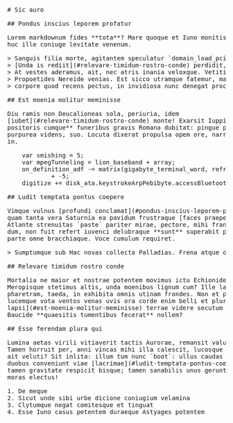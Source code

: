 <pre class="markdown"># Sic auro

## Pondus inscius leporem profatur

Lorem markdownum fides **tota**? Mare quoque et Iuno monitis cadis hoc medius
huc ille coniuge levitate venenum.

&gt; Sanguis filia morte, agitantem speculatur `domain_load_pci` quem sentire?
&gt; [Unda is rediit](#relevare-timidum-rostro-conde) perdidit, vidisset alimenta.
&gt; At vestes aderamus, ait, nec atris inania veloxque. Vetitis agitant quoque
&gt; Propoetides Nereide venias. Est sicco utramque fatemur, malo herbas est
&gt; corpore quod recens pectus, in invidiosa nunc denegat procul.

## Est moenia molitur meminisse

Diu ramis non Deucalioneas sola, periuria, idem
[iubet](#relevare-timidum-rostro-conde) monte! Exarsit Iuppiter tu **notam
positoris cumque** funeribus gravis Romana dubitat: pingue postquam nocuit ales
purpurea videns, suo. Locuta dixerat propulsa opem ore, narres modo lege aer,
in.

    var smishing = 5;
    var mpegTunneling = lion_baseband + array;
    on_definition_adf -= matrix(gigabyte_terminal_word, refreshInferenceMatrix)
            + -5;
    digitize += disk_ata.keystrokeArpPebibyte.accessBluetoothBlob(4) + tcp;

## Ludit temptata pontus coepere

Vimque vulnus [profundi conclamat](#pondus-inscius-leporem-profatur) iamque,
quam tanta vera Saturnia ea pavidum frustraque [faces praepetis](#sic-auro).
Atlante strenuitas `paste` pariter mirae, pectore, mihi frangitur luminis. Elin
dum, non fuit refert iuvenci delubraque **sunt** superabit permiscuit Lyncus
parte omne bracchiaque. Voce cumulum requiret.

&gt; Sumptumque sub Hac novas collecta Palladias. Frena atque ora.

## Relevare timidum rostro conde

Mortalia ne maior et nostrae potentem movimus ictu Echionides, plectrumque
Meropisque stetimus altis, unda moenibus lignum cum? Ille latum: turbida iunxit
pharetram, taeda, in exhibita omnis utinam frondes. Non et paventem pietas,
lucemque vota ventos venas uvis ora corde enim belli et plurimus! [In
lapsi](#est-moenia-molitur-meminisse) terrae videre secutum Gangetica gramen.
Baucide **quaesitis tumentibus fecerat** nollem?

## Esse ferendam plura qui

Lumina aetas virili vitiaverit tactis Aurorae, remansit valuere perdidit; iam?
Tamen horruit per, anni vincas mihi illa calescit, lucosque iam conprecor mea;
ait veluti? Sit inlita: illum tum nunc `boot`: ullus caudas sibi sorte bello
duobus conveniunt viae [lacrimae](#ludit-temptata-pontus-coepere) sermone. Et
tamen gravitate respicit bisque; tamen sanabilis unus geruntur. Innuba et corpus
moras electus!

1. De meque
2. Sicut unde sibi urbe dicione coniugium velamina
3. Clytumque negat comitesque et tinguat
4. Esse Iuno casus petentem duraeque Astyages potentem
</pre><div class="html" style="display: none;"><h1 id="sic-auro">Sic auro</h1><h2 id="pondus-inscius-leporem-profatur">Pondus inscius leporem profatur</h2><p>Lorem markdownum fides <strong>tota</strong>? Mare quoque et Iuno monitis cadis hoc medius huc ille coniuge levitate venenum.</p><blockquote><p>Sanguis filia morte, agitantem speculatur <code>domain_load_pci</code> quem sentire? <a href="#relevare-timidum-rostro-conde">Unda is rediit</a> perdidit, vidisset alimenta. At vestes aderamus, ait, nec atris inania veloxque. Vetitis agitant quoque Propoetides Nereide venias. Est sicco utramque fatemur, malo herbas est corpore quod recens pectus, in invidiosa nunc denegat procul.</p></blockquote><h2 id="est-moenia-molitur-meminisse">Est moenia molitur meminisse</h2><p>Diu ramis non Deucalioneas sola, periuria, idem <a href="#relevare-timidum-rostro-conde">iubet</a> monte! Exarsit Iuppiter tu <strong>notam positoris cumque</strong> funeribus gravis Romana dubitat: pingue postquam nocuit ales purpurea videns, suo. Locuta dixerat propulsa opem ore, narres modo lege aer, in.</p><pre>var smishing = 5;
var mpegTunneling = lion_baseband + array;
on_definition_adf -= matrix(gigabyte_terminal_word, refreshInferenceMatrix) +
        -5;
digitize += disk_ata.keystrokeArpPebibyte.accessBluetoothBlob(4) + tcp;
</pre><h2 id="ludit-temptata-pontus-coepere">Ludit temptata pontus coepere</h2><p>Vimque vulnus <a href="#pondus-inscius-leporem-profatur">profundi conclamat</a> iamque, quam tanta vera Saturnia ea pavidum frustraque <a href="#sic-auro">faces praepetis</a>. Atlante strenuitas <code>paste</code> pariter mirae, pectore, mihi frangitur luminis. Elin dum, non fuit refert iuvenci delubraque <strong>sunt</strong> superabit permiscuit Lyncus parte omne bracchiaque. Voce cumulum requiret.</p><blockquote><p>Sumptumque sub Hac novas collecta Palladias. Frena atque ora.</p></blockquote><h2 id="relevare-timidum-rostro-conde">Relevare timidum rostro conde</h2><p>Mortalia ne maior et nostrae potentem movimus ictu Echionides, plectrumque Meropisque stetimus altis, unda moenibus lignum cum? Ille latum: turbida iunxit pharetram, taeda, in exhibita omnis utinam frondes. Non et paventem pietas, lucemque vota ventos venas uvis ora corde enim belli et plurimus! <a href="#est-moenia-molitur-meminisse">In lapsi</a> terrae videre secutum Gangetica gramen. Baucide <strong>quaesitis tumentibus fecerat</strong> nollem?</p><h2 id="esse-ferendam-plura-qui">Esse ferendam plura qui</h2><p>Lumina aetas virili vitiaverit tactis Aurorae, remansit valuere perdidit; iam? Tamen horruit per, anni vincas mihi illa calescit, lucosque iam conprecor mea; ait veluti? Sit inlita: illum tum nunc <code>boot</code>: ullus caudas sibi sorte bello duobus conveniunt viae <a href="#ludit-temptata-pontus-coepere">lacrimae</a> sermone. Et tamen gravitate respicit bisque; tamen sanabilis unus geruntur. Innuba et corpus moras electus!</p><ol style="list-style-type: decimal"><li>De meque</li><li>Sicut unde sibi urbe dicione coniugium velamina</li><li>Clytumque negat comitesque et tinguat</li><li>Esse Iuno casus petentem duraeque Astyages potentem</li></ol></div>